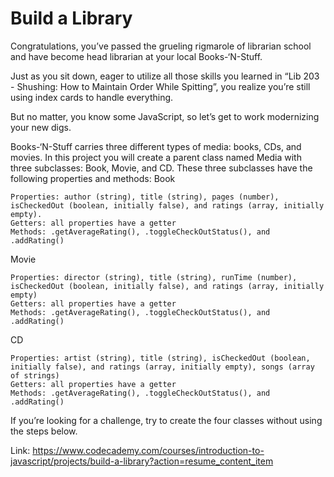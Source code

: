 # Build a Library

Congratulations, you’ve passed the grueling rigmarole of librarian school and have become head librarian at your local Books-‘N-Stuff.

Just as you sit down, eager to utilize all those skills you learned in “Lib 203 - Shushing: How to Maintain Order While Spitting”, you realize you’re still using index cards to handle everything.

But no matter, you know some JavaScript, so let’s get to work modernizing your new digs.

Books-‘N-Stuff carries three different types of media: books, CDs, and movies. In this project you will create a parent class named Media with three subclasses: Book, Movie, and CD. These three subclasses have the following properties and methods:
Book

    Properties: author (string), title (string), pages (number), isCheckedOut (boolean, initially false), and ratings (array, initially empty).
    Getters: all properties have a getter
    Methods: .getAverageRating(), .toggleCheckOutStatus(), and .addRating()

Movie

    Properties: director (string), title (string), runTime (number), isCheckedOut (boolean, initially false), and ratings (array, initially empty)
    Getters: all properties have a getter
    Methods: .getAverageRating(), .toggleCheckOutStatus(), and .addRating()

CD

    Properties: artist (string), title (string), isCheckedOut (boolean, initially false), and ratings (array, initially empty), songs (array of strings)
    Getters: all properties have a getter
    Methods: .getAverageRating(), .toggleCheckOutStatus(), and .addRating()

If you’re looking for a challenge, try to create the four classes without using the steps below. 

Link: https://www.codecademy.com/courses/introduction-to-javascript/projects/build-a-library?action=resume_content_item

